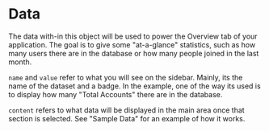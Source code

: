 # Data

The data with-in this object will be used to power the Overview tab of your application. The goal is to give some "at-a-glance" statistics, such as how many users there are in the database or how many people joined in the last month.

`name` and `value` refer to what you will see on the sidebar. Mainly, its the name of the dataset and a badge. In the example,  one of the way its used is to display how many "Total Accounts" there are in the database.

`content` refers to what data will be displayed in the main area once that section is selected. See "Sample Data" for an example of how it works. 